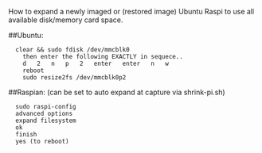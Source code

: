 
How to expand a newly imaged or (restored image) Ubuntu Raspi to use all available disk/memory card space.


   ##Ubuntu:
   
      clear && sudo fdisk /dev/mmcblk0 
        then enter the following EXACTLY in sequece..
        d   2   n   p   2   enter   enter   n   w   
        reboot
        sudo resize2fs /dev/mmcblk0p2

   ##Raspian: (can be set to auto expand at capture via shrink-pi.sh)
   
      sudo raspi-config
      advanced options 
      expand filesystem
      ok
      finish
      yes (to reboot)
  
